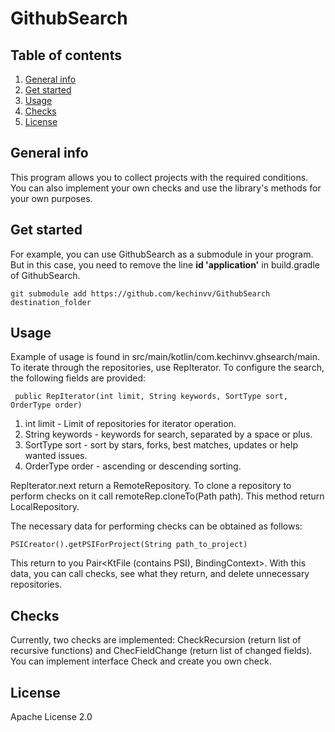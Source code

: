 # GithubSearch
## Table of contents
1. [General info](#general-info)
2. [Get started](#get-started)
3. [Usage](#usage)
4. [Checks](#checks)
5. [License](#license)

## General info <a name="general-info"></a>
This program allows you to collect projects with the required conditions. You can also implement your own checks and use the library's methods for your own purposes. 

## Get started <a name="get-started"></a>
For example, you can use GithubSearch as a submodule in your program. But in this case, you need to remove the line **id 'application'** in build.gradle of GithubSearch.
```
git submodule add https://github.com/kechinvv/GithubSearch destination_folder
```

## Usage <a name="usage"></a>
Example of usage is found in src/main/kotlin/com.kechinvv.ghsearch/main.
To iterate through the repositories, use RepIterator. To configure the search, the following fields are provided:
```
 public RepIterator(int limit, String keywords, SortType sort, OrderType order)
```
1. int limit - Limit of repositories for iterator operation.
2. String keywords - keywords for search, separated by a space or plus.
3. SortType sort  - sort by stars, forks, best matches, updates or help wanted issues.
4. OrderType order - ascending or descending sorting.

RepIterator.next return a RemoteRepository. To clone a repository to perform checks on it call remoteRep.cloneTo(Path path). This method return LocalRepository.

The necessary data for performing checks can be obtained as follows:
```
PSICreator().getPSIForProject(String path_to_project)
```
This return to you Pair<KtFile (contains PSI), BindingContext>. With this data, you can call checks, see what they return, and delete unnecessary repositories.
## Checks <a name="checks"></a>
Currently, two checks are implemented: CheckRecursion (return list of recursive functions) and ChecFieldChange (return list of changed fields). You can implement interface Check and create you own check. 
## License <a name="license"></a>
Apache License 2.0
